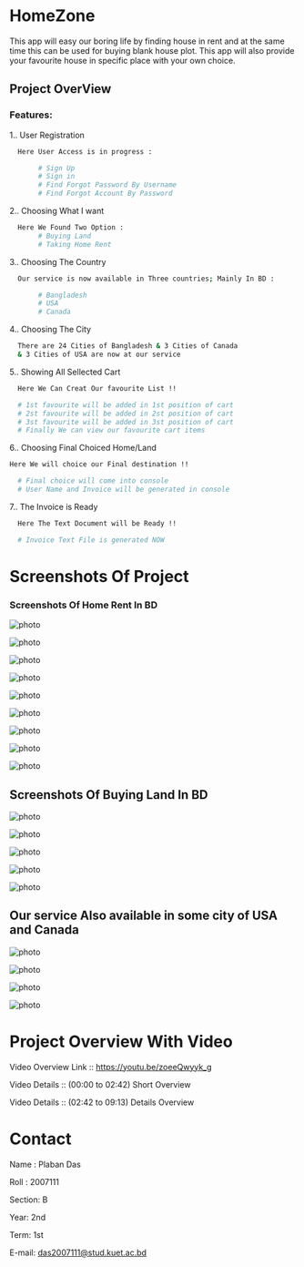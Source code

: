 # HomeZone
This app will easy our boring life by finding house in rent and at the same time this can be used for buying blank house plot. This app will also provide your favourite house in specific place with your own choice.

## Project OverView 

### Features: 
   
1.. User Registration 
```bash
  Here User Access is in progress :

       # Sign Up
       # Sign in
       # Find Forgot Password By Username
       # Find Forgot Account By Password 
```

2.. Choosing What I want
```bash
  Here We Found Two Option :
       # Buying Land
       # Taking Home Rent 
```

3.. Choosing The Country
```bash
  Our service is now available in Three countries; Mainly In BD :

       # Bangladesh
       # USA
       # Canada
```

4.. Choosing The City 
```bash
  There are 24 Cities of Bangladesh & 3 Cities of Canada
  & 3 Cities of USA are now at our service
``` 
  
5.. Showing All Sellected Cart 
```bash
  Here We Can Creat Our favourite List !!

  # 1st favourite will be added in 1st position of cart
  # 2st favourite will be added in 2st position of cart
  # 3st favourite will be added in 3st position of cart 
  # Finally We can view our favourite cart items 
```

6.. Choosing Final Choiced Home/Land 

```bash
Here We will choice our Final destination !!

  # Final choice will come into console
  # User Name and Invoice will be generated in console
```

7.. The Invoice is Ready
```bash
  Here The Text Document will be Ready !!

  # Invoice Text File is generated NOW
```

# Screenshots Of Project
### Screenshots Of Home Rent In BD
![photo](https://user-images.githubusercontent.com/72873595/241415641-96af4f78-3d6d-4846-8cdd-2e74c440633b.png)

![photo](https://user-images.githubusercontent.com/72873595/241415643-363609d8-9613-4730-825a-056f494095b0.png)

![photo](https://user-images.githubusercontent.com/72873595/241415646-72dd5b91-7a6f-4e09-acaf-51cbc6e35fdd.png)

![photo](https://user-images.githubusercontent.com/72873595/241415650-eb96b21c-ef09-46cc-9b52-ebcab2643631.png)

![photo](https://user-images.githubusercontent.com/72873595/241415653-f52bb12b-440f-4610-b4a5-67364808c83a.png)

![photo](https://user-images.githubusercontent.com/72873595/241415659-7686e099-edd9-43df-83d1-9de3bf90cad3.png)

![photo](https://user-images.githubusercontent.com/72873595/241415673-d24c3ce9-b5a1-4020-9cc1-cfd128d0938d.png)

![photo](https://user-images.githubusercontent.com/72873595/241415689-8caf2cc1-198c-458e-8980-2590bff851e6.png)

![photo](https://user-images.githubusercontent.com/72873595/241415701-9124c482-45cc-401c-a131-e0ee2946865d.png)


## Screenshots Of Buying Land In BD


![photo](https://user-images.githubusercontent.com/72873595/241415785-bf5332c9-585a-4e49-8541-1ea20efe784e.png)

![photo](https://user-images.githubusercontent.com/72873595/241415810-2935f07b-ee9d-499f-a08c-df3762ff741e.png)

![photo](https://user-images.githubusercontent.com/72873595/241415832-7a6f08f0-88e9-451d-9887-8eab4ca96a87.png)

![photo](https://user-images.githubusercontent.com/72873595/241415844-c15fc24c-b095-4502-ba85-7a4e3968258a.png)

![photo](https://user-images.githubusercontent.com/72873595/241415849-649d35db-2cc2-4093-8d81-a4a0a0e467d7.png) 


## Our service Also available in some city of USA and Canada

![photo](https://user-images.githubusercontent.com/72873595/241415860-166612fa-fd49-4c4f-a860-2f2e34aeb70a.png)

![photo](https://user-images.githubusercontent.com/72873595/241415868-20a82e1d-8934-492e-89b7-b4ae6b741bfe.png)

![photo](https://user-images.githubusercontent.com/72873595/241415882-a22c5063-4601-4fe3-ad37-acd60d66ae30.png)

![photo](https://user-images.githubusercontent.com/72873595/241415892-aaf4165c-7408-4f66-9bcb-29963d2ae856.png)

# Project Overview With Video 
Video Overview Link :: https://youtu.be/zoeeQwyyk_g

Video Details :: (00:00 to 02:42)  Short Overview

Video Details :: (02:42 to 09:13)  Details Overview

# Contact

Name : Plaban Das

Roll : 2007111

Section: B

Year: 2nd

Term: 1st

E-mail: das2007111@stud.kuet.ac.bd
